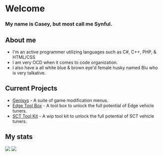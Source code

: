 <h1>Welcome</h1>

<h3>My name is Casey, but most call me Synful.</h3>

<h2>About me</h2>
<ul>
  <li>I'm an active programmer utilizing languages such as C#, C++, PHP, & HTML/CSS</li>
  <li>I am very OCD when it comes to code organization.</li>
  <li>I also have a all white blue & brown eye'd female husky named Blu who is very talkative.</li>
</ul>

<h2>Current Projects</h2>
<ul>
  <li><a href="https://genisys.kiwi">Genisys</a> - A suite of game modification menus.</li>
  <li><a href="https://github.com/Synful/EdgeToolbox">Edge Tool Box</a> - A tool box to unlock the full potential of Edge vehicle tuners.</li>
  <li><a href="https://github.com/Synful/SCTToolKit">SCT Tool Kit</a> - A wip tool kit to unlock the full potential of SCT vehicle tuners.</li>
</ul>

<h2>My stats</h2>

<img src="https://github-readme-stats.vercel.app/api?username=synful&show_icons=true&theme=radical&count_private=true&include_all_commits=true">
<img src="https://github-readme-stats.vercel.app/api/top-langs/?username=synful&theme=radical&layout=compact">
